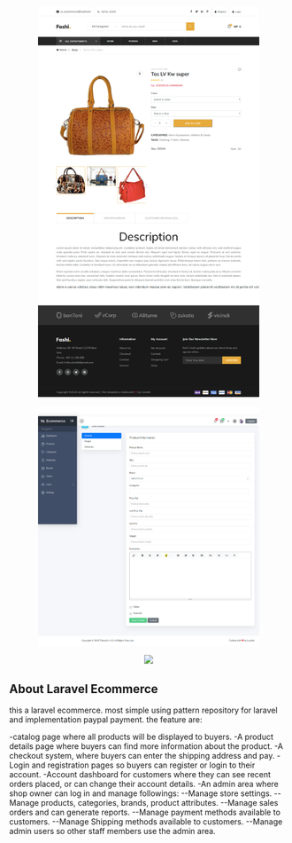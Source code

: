 <p align="center"><img src="screanshoot/produk.png" width="400"></p>
<p align="center"><img src="screanshoot/admin-produk.png" width="400"></p>
<p align="center"><img src="screanshoot/dashboard.png" width="400"></p>



## About Laravel Ecommerce

this a laravel ecommerce. most simple using pattern repository for laravel and implementation paypal payment. the feature are:

-catalog page where all products will be displayed to buyers.
-A product details page where buyers can find more information about the product.
-A checkout system, where buyers can enter the shipping address and pay.
-Login and registration pages so buyers can register or login to their account.
-Account dashboard for customers where they can see recent orders placed, or can change their account details.
-An admin area where shop owner can log in and manage followings:
--Manage store settings.
--Manage products, categories, brands, product attributes.
--Manage sales orders and can generate reports.
--Manage payment methods available to customers.
--Manage Shipping methods available to customers.
--Manage admin users so other staff members use the admin area.
